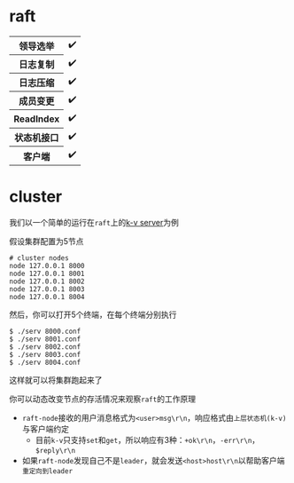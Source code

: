 raft
===
<table>
<tbody>
<tr>
  <th>领导选举</th>
  <td>✔️</td>
</tr>
<tr>
  <th>日志复制</th>
  <td>✔️</td>
</tr>
<tr>
  <th>日志压缩</th>
  <td>✔️</td>
</tr>
<tr>
  <th>成员变更</th>
  <td>✔️</td>
</tr>
<tr>
  <th>ReadIndex</th>
  <td>✔️</td>
</tr>
<tr>
  <th>状态机接口</th>
  <td>✔️</td>
</tr>
<tr>
  <th>客户端</th>
  <td>✔️</td>
</tr>
</tbody>
</table>

cluster
===
我们以一个简单的运行在`raft`上的[k-v server](https://github.com/yaomer/raft/tree/master/examples/kv)为例

假设集群配置为5节点
```
# cluster nodes
node 127.0.0.1 8000
node 127.0.0.1 8001
node 127.0.0.1 8002
node 127.0.0.1 8003
node 127.0.0.1 8004
```
然后，你可以打开5个终端，在每个终端分别执行
```
$ ./serv 8000.conf
$ ./serv 8001.conf
$ ./serv 8002.conf
$ ./serv 8003.conf
$ ./serv 8004.conf
```
这样就可以将集群跑起来了

你可以动态改变节点的存活情况来观察`raft`的工作原理

+ `raft-node`接收的用户消息格式为`<user>msg\r\n`，响应格式由`上层状态机(k-v)`与客户端约定
    + 目前`k-v`只支持`set`和`get`，所以响应有3种：`+ok\r\n`，`-err\r\n`，`$reply\r\n`
+ 如果`raft-node`发现自己不是`leader`，就会发送`<host>host\r\n`以帮助客户端`重定向到leader`
